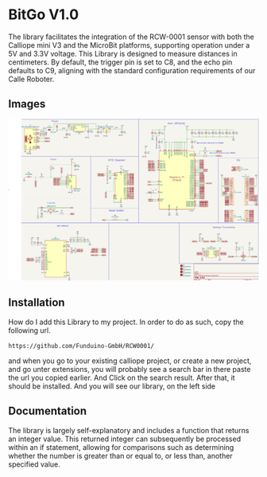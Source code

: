 
# BitGo V1.0

The library facilitates the integration of the RCW-0001 sensor with both the Calliope mini V3 and the MicroBit platforms, supporting operation under a 5V and 3.3V voltage. This Library is designed to measure distances in centimeters. By default, the trigger pin is set to C8, and the echo pin defaults to C9, aligning with the standard configuration requirements of our Calle Roboter.

## Images

![App Screenshot](https://raw.githubusercontent.com/JEAPI-DEV/GNA/main/images/Schematic.png)


## Installation

How do I add this Library to my project.
In order to do as such, copy the following url.

```
https://github.com/Funduino-GmbH/RCW0001/
```

and when you go to your existing calliope project, or create a new project, and go unter extensions, you will probably see a search bar in there paste the url you copied earlier. And Click on the search result. After that, it should be installed. And you will see our library, on the left side


    
## Documentation

The library is largely self-explanatory and includes a function that returns an integer value. This returned integer can subsequently be processed within an if statement, allowing for comparisons such as determining whether the number is greater than or equal to, or less than, another specified value.